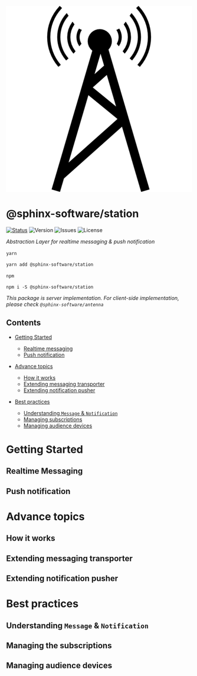 ![Station](station-icon.png)

# @sphinx-software/station

[![Status](https://circleci.com/gh/sphinx-software/station.svg?style=svg)](https://app.circleci.com/pipelines/github/sphinx-software/station)
![Version](https://img.shields.io/github/package-json/v/sphinx-software/station)
![Issues](https://img.shields.io/github/issues-raw/sphinx-software/station)
![License](https://img.shields.io/github/license/sphinx-software/station)

_Abstraction Layer for realtime messaging & push notification_

`yarn`

    yarn add @sphinx-software/station

`npm`

    npm i -S @sphinx-software/station

_This package is server implementation.
For client-side implementation, please check `@sphinx-software/antenna`_

## Contents

- [Getting Started](#getting-started)

  - [Realtime messaging](#realtime-messaging)
  - [Push notification](#push-notification)

- [Advance topics](#advance-topics)
  - [How it works](#how-it-works)
  - [Extending messaging transporter](#extending-messaging-transporter)
  - [Extending notification pusher](#extending-notification-pusher)
- [Best practices](#best-practices)
  - [Understanding `Message` & `Notification`](#understanding-message--notification)
  - [Managing subscriptions](#managing-the-subscriptions)
  - [Managing audience devices](#managing-audience-devices)

# Getting Started

## Realtime Messaging

## Push notification

# Advance topics

## How it works

## Extending messaging transporter

## Extending notification pusher

# Best practices

## Understanding `Message` & `Notification`

## Managing the subscriptions

## Managing audience devices
